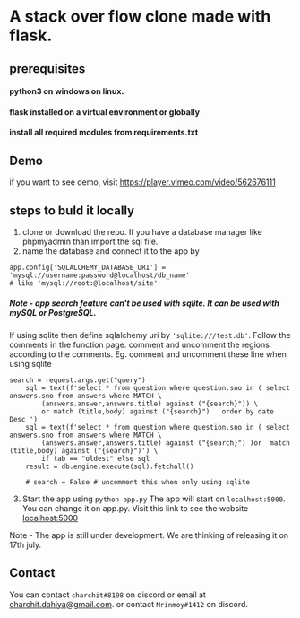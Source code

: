 # A stack over flow clone made with flask. 

## prerequisites
#### python3 on windows on linux.
#### flask installed on a virtual environment or globally
#### install all required modules from requirements.txt

## Demo
if you want to see demo, visit https://player.vimeo.com/video/562676111

## steps to buld it locally 
1. clone or download the repo. If you have a database manager like phpmyadmin than import the sql file.
2. name the database and connect it to the app by  
```
app.config['SQLALCHEMY_DATABASE_URI'] =   'mysql://username:password@localhost/db_name' 
# like 'mysql://root:@localhost/site' 
```

##### Note - app search feature can't be used with sqlite. It can be used with mySQL or PostgreSQL.

If using sqlite then define sqlalchemy uri by `'sqlite:///test.db'`. Follow the comments in the function page. 
comment and uncomment the regions according to the comments. Eg. comment and uncomment these line when using sqlite
```
search = request.args.get("query")
    sql = text(f'select * from question where question.sno in ( select answers.sno from answers where MATCH \
        (answers.answer,answers.title) against ("{search}")) \
        or match (title,body) against ("{search}")   order by date Desc ')
    sql = text(f'select * from question where question.sno in ( select answers.sno from answers where MATCH \
        (answers.answer,answers.title) against ("{search}") )or  match (title,body) against ("{search}")') \
        if tab == "oldest" else sql
    result = db.engine.execute(sql).fetchall()
    
    # search = False # uncomment this when only using sqlite
```
3. Start the app using `python app.py` The app will start on `localhost:5000`. You can change it on app.py. Visit this link to see the website [localhost:5000](localhost:5000)

Note - The app is still under development. We are thinking of releasing it on 17th july.
## Contact
You can contact `charchit#8198` on discord or email at charchit.dahiya@gmail.com.
or contact `Mrinmoy#1412` on discord.
